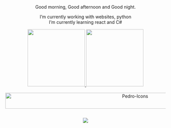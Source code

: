 <div align="center">
Good morning, Good afternoon and Good night.

  I’m currently working with websites, python <br>
  I’m currently learning react and C# <br>
</div>

<div align="center">
  <a href="https://github.com/danilospinola">
  <img height="180em" src="https://github-readme-stats.vercel.app/api?username=danilospinola&show_icons=true&theme=dracula&include_all_commits=true&count_private=true"/>
  <img height="180em" src="https://github-readme-stats.vercel.app/api/top-langs/?username=danilospinola&layout=compact&langs_count=7&theme=dracula"/>
</div>
<div style="display: inline_block" align="center"><br>
  <img align="center" alt="Pedro-Icons" height="50" width="800" src="https://skillicons.dev/icons?i=html,css,scss,php,jquery,java,js,py,cs,react,mysql,git,bootstrap,cs&perline=3">  
</div>
  
  ##
 
<div align="center"> 
  <a href="mailto:danspinola10@gmail.com?subject=Gostaria te conversar com você&body=Ola tudo bem, podemos falar um pouco sobre trabalho :)"><img src="https://img.shields.io/badge/Gmail-D14836?style=for-the-badge&logo=gmail&logoColor=white" target="_blank"></a>
 
</div>
